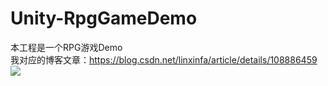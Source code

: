 # Unity-RpgGameDemo
本工程是一个RPG游戏Demo  
我对应的博客文章：https://blog.csdn.net/linxinfa/article/details/108886459  
![](https://img-blog.csdnimg.cn/20200930154637832.gif)  
